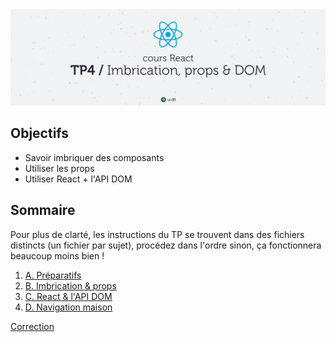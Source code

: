 <img src="images/readme/header.jpg" />

## Objectifs
- Savoir imbriquer des composants
- Utiliser les props
- Utiliser React + l'API DOM

## Sommaire
Pour plus de clarté, les instructions du TP se trouvent dans des fichiers distincts (un fichier par sujet), procédez dans l'ordre sinon, ça fonctionnera beaucoup moins bien !

1. [A. Préparatifs](A-preparatifs.md)
2. [B. Imbrication & props](B-imbrication.md)
4. [C. React & l'API DOM](C-api-dom.md)
5. [D. Navigation maison](D-navigation.md)

[Correction](https://github.com/GuillaumeCar/react-tp4)